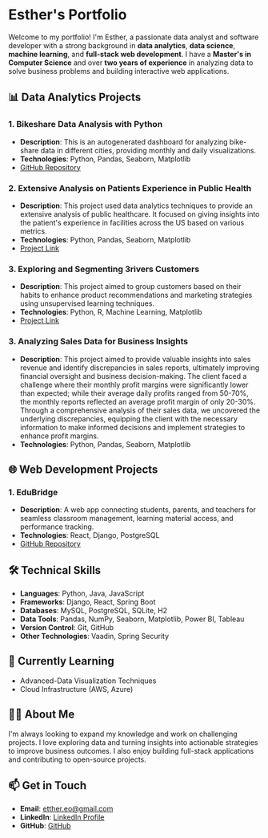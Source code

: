 # Esther's Portfolio

Welcome to my portfolio! I'm Esther, a passionate data analyst and software developer with a strong background in **data analytics**, **data science**, **machine learning**, and **full-stack web development**. I have a **Master's in Computer Science** and over **two years of experience** in analyzing data to solve business problems and building interactive web applications.

## 📊 Data Analytics Projects
### 1. **Bikeshare Data Analysis with Python**
- **Description**: This is an autogenerated dashboard for analyzing bike-share data in different cities, providing monthly and daily visualizations.
- **Technologies**: Python, Pandas, Seaborn, Matplotlib
- [GitHub Repository](https://github.com/esther-okolie-pfw/Bikeshare-Data-Analysis.git)

### 2. **Extensive Analysis on Patients Experience in Public Health**
- **Description**: This project used data analytics techniques to provide an extensive analysis of public healthcare. It focused on giving insights into the patient's experience in facilities across the US based on various metrics.
- **Technologies**: Python, Pandas, Seaborn, Matplotlib
- [Project Link](https://drive.google.com/drive/folders/1tTF7E8yBQeQCRRYm43EeJCpjbzp5yWHA?usp=sharing)

### 3. **Exploring and Segmenting 3rivers Customers**
- **Description**: This project aimed to group customers based on their habits to enhance product recommendations and marketing strategies using unsupervised learning techniques.
- **Technologies**: Python, R, Machine Learning, Matplotlib
- [Project Link](https://drive.google.com/drive/folders/1tTF7E8yBQeQCRRYm43EeJCpjbzp5yWHA?usp=sharing)

### 3. **Analyzing Sales Data for Business Insights**
- **Description**: This project aimed to provide valuable insights into sales revenue and identify discrepancies in sales reports, ultimately improving financial oversight and business decision-making. The client faced a challenge where their monthly profit margins were significantly lower than expected; while their average daily profits ranged from 50-70%, the monthly reports reflected an average profit margin of only 20-30%. Through a comprehensive analysis of their sales data, we uncovered the underlying discrepancies, equipping the client with the necessary information to make informed decisions and implement strategies to enhance profit margins.
- **Technologies**: Python, Pandas, Seaborn, Matplotlib



## 🌐 Web Development Projects
### 1. **EduBridge**
- **Description**: A web app connecting students, parents, and teachers for seamless classroom management, learning material access, and performance tracking.
- **Technologies**: React, Django, PostgreSQL
- [GitHub Repository](https://github.com/samkarali/FinalProject.git)

## 🛠️ Technical Skills
- **Languages**: Python, Java, JavaScript
- **Frameworks**: Django, React, Spring Boot
- **Databases**: MySQL, PostgreSQL, SQLite, H2
- **Data Tools**: Pandas, NumPy, Seaborn, Matplotlib, Power BI, Tableau
- **Version Control**: Git, GitHub
- **Other Technologies**: Vaadin, Spring Security

## 🌱 Currently Learning
- Advanced-Data Visualization Techniques
- Cloud Infrastructure (AWS, Azure)

## 👩‍💻 About Me
I'm always looking to expand my knowledge and work on challenging projects. I love exploring data and turning insights into actionable strategies to improve business outcomes. I also enjoy building full-stack applications and contributing to open-source projects.

## 📫 Get in Touch
- **Email**: etther.eo@gmail.com
- **LinkedIn**: [LinkedIn Profile](https://linkedin.com/in/esther-okolie)
- **GitHub**: [GitHub](https://github.com/esther-okolie-pfw)

